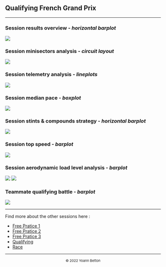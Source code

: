 ## Qualifying French Grand Prix

---

### Session results overview - *horizontal barplot*

<img src="/output/2022-07-24_French_Grand_Prix/qualifying_results_overview_white.png?raw=true"/>

### Session minisectors analysis - *circuit layout*

<img src="/output/2022-07-24_French_Grand_Prix/qualifying_minisectors_analysis_white.png?raw=true"/>

### Session telemetry analysis - *lineplots*

<img src="/output/2022-07-24_French_Grand_Prix/qualifying_telemetry_analysis_white.png?raw=true"/>

### Session median pace - *boxplot*

<img src="/output/2022-07-24_French_Grand_Prix/qualifying_median_pace_white.png?raw=true"/>

### Session stints & compounds strategy - *horizontal barplot*

<img src="/output/2022-07-24_French_Grand_Prix/qualifying_stints_compounds_stategy_white.png?raw=true"/>

### Session top speed - *barplot*

<img src="/output/2022-07-24_French_Grand_Prix/topspeed_qualifying_white.png?raw=true"/>

### Session aerodynamic load level analysis - *barplot*

<img src="/output/2022-07-24_French_Grand_Prix/qualifying_maximum_throttle_white.png?raw=true"/>

<img src="/output/2022-07-24_French_Grand_Prix/qualifying_speed_ratio_white.png?raw=true"/>

### Teammate qualifying battle - *barplot*

<img src="/output/2022-07-24_French_Grand_Prix/teammates_qualifying_battle_white.png?raw=true"/>

--- 

Find more about the other sessions here :
  - [Free Pratice 1](/page/FP1/2022-07-24_French_Grand_Prix)  
  - [Free Pratice 2](/page/FP2/2022-07-24_French_Grand_Prix) 
  - [Free Pratice 3](/page/FP3/2022-07-24_French_Grand_Prix)
  - [Qualifying](/page/Qualifying/2022-07-24_French_Grand_Prix) 
  - [Race](/page/Race/2022-07-24_French_Grand_Prix)

---

<div style="text-align: center">
  <p style="font-size:11px">&copy; 2022 Yoann Betton</p>
</div>

<!-- ---

<p style="font-size:11px">Page generated from <a href="https://github.com/yoannbtn/yoannbtn.github.io">github.com/yoannbtn</a>.</p> -->